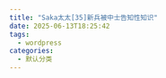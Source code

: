 ```yaml
---
title: "Saka太太[35]新兵被中士告知性知识"
date: 2025-06-13T18:25:42
tags:
  - wordpress
categories:
  - 默认分类
---
```





